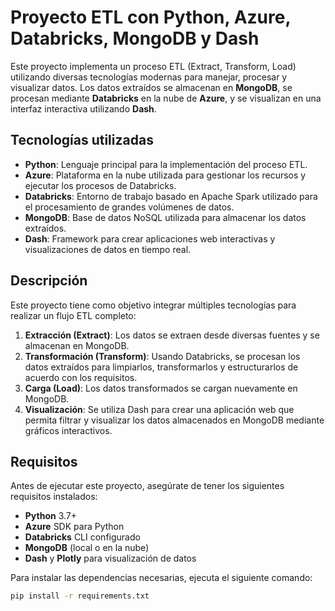 # Proyecto ETL con Python, Azure, Databricks, MongoDB y Dash

Este proyecto implementa un proceso ETL (Extract, Transform, Load) utilizando diversas tecnologías modernas para manejar, procesar y visualizar datos. Los datos extraídos se almacenan en **MongoDB**, se procesan mediante **Databricks** en la nube de **Azure**, y se visualizan en una interfaz interactiva utilizando **Dash**.

## Tecnologías utilizadas

- **Python**: Lenguaje principal para la implementación del proceso ETL.
- **Azure**: Plataforma en la nube utilizada para gestionar los recursos y ejecutar los procesos de Databricks.
- **Databricks**: Entorno de trabajo basado en Apache Spark utilizado para el procesamiento de grandes volúmenes de datos.
- **MongoDB**: Base de datos NoSQL utilizada para almacenar los datos extraídos.
- **Dash**: Framework para crear aplicaciones web interactivas y visualizaciones de datos en tiempo real.

## Descripción

Este proyecto tiene como objetivo integrar múltiples tecnologías para realizar un flujo ETL completo:

1. **Extracción (Extract)**: Los datos se extraen desde diversas fuentes y se almacenan en MongoDB.
2. **Transformación (Transform)**: Usando Databricks, se procesan los datos extraídos para limpiarlos, transformarlos y estructurarlos de acuerdo con los requisitos.
3. **Carga (Load)**: Los datos transformados se cargan nuevamente en MongoDB.
4. **Visualización**: Se utiliza Dash para crear una aplicación web que permita filtrar y visualizar los datos almacenados en MongoDB mediante gráficos interactivos.

## Requisitos

Antes de ejecutar este proyecto, asegúrate de tener los siguientes requisitos instalados:

- **Python** 3.7+
- **Azure** SDK para Python
- **Databricks** CLI configurado
- **MongoDB** (local o en la nube)
- **Dash** y **Plotly** para visualización de datos

Para instalar las dependencias necesarias, ejecuta el siguiente comando:

```bash
pip install -r requirements.txt
